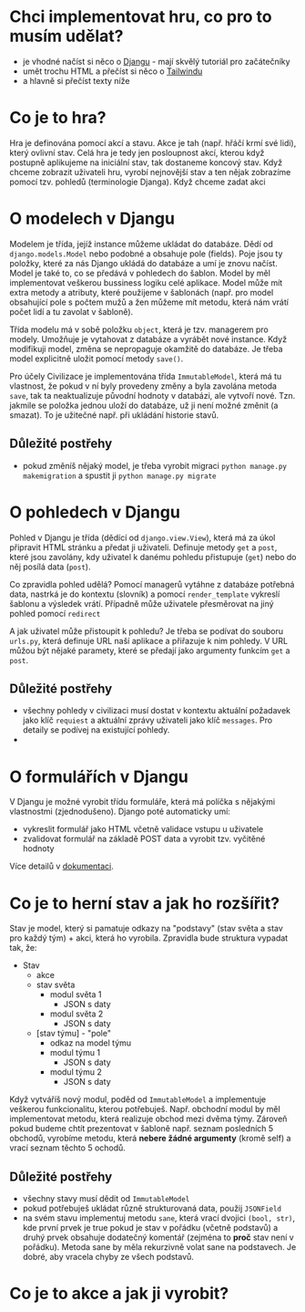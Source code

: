 # Chci implementovat hru, co pro to musím udělat?

- je vhodné načíst si něco o [Djangu](https://www.djangoproject.com/) - mají
  skvělý tutoriál pro začátečníky
- umět trochu HTML a přečíst si něco o [Tailwindu](https://tailwindcss.com/)
- a hlavně si přečíst texty níže

# Co je to hra?

Hra je definována pomocí akcí a stavu. Akce je tah (např. hřáčí krmí své lidi),
který ovlivní stav. Celá hra je tedy jen posloupnost akcí, kterou když postupně
aplikujeme na iniciální stav, tak dostaneme koncový stav. Když chceme zobrazit
uživateli hru, vyrobí nejnovější stav a ten nějak zobrazíme pomocí tzv. pohledů
(terminologie Djanga). Když chceme zadat akci

# O modelech v Djangu

Modelem je třída, jejíž instance můžeme ukládat do databáze. Dědí od
`django.models.Model` nebo podobné a obsahuje pole (fields). Poje jsou ty
položky, které za nás Django ukládá do databáze a umí je znovu načíst. Model je
také to, co se předává v pohledech do šablon. Model by měl implementovat
veškerou bussiness logiku celé aplikace. Model může mít extra metody a atributy,
které použijeme v šablonách (např. pro model obsahující pole s počtem mužů a žen
můžeme mít metodu, která nám vrátí počet lidí a tu zavolat v šabloně).

Třída modelu má v sobě položku `object`, která je tzv. managerem pro modely.
Umožňuje je vytahovat z databáze a vyrábět nové instance. Když modifikuji model,
změna se nepropaguje okamžitě do databáze. Je třeba model explicitně uložit
pomocí metody `save()`.

Pro účely Civilizace je implementována třída `ImmutableModel`, která má tu
vlastnost, že pokud v ní byly provedeny změny a byla zavolána metoda `save`, tak
ta neaktualizuje původní hodnoty v databázi, ale vytvoří nové. Tzn. jakmile se
položka jednou uloží do databáze, už ji není možné změnit (a smazat). To je
užitečné např. při ukládání historie stavů.

## Důležité postřehy

- pokud změníš nějaký model, je třeba vyrobit migraci `python manage.py
  makemigration` a spustit ji `python manage.py migrate`

# O pohledech v Djangu

Pohled v Djangu je třída (dědící od `django.view.View`), která má za úkol
připravit HTML stránku a předat ji uživateli. Definuje metody `get` a `post`,
které jsou zavolány, kdy uživatel k danému pohledu přistupuje (`get`) nebo do
něj posílá data (`post`).

Co zpravidla pohled udělá? Pomocí managerů vytáhne z databáze potřebná data,
nastrká je do kontextu (slovník) a pomocí `render_template` vykreslí šablonu a
výsledek vrátí. Případně může uživatele přesměrovat na jiný pohled pomocí
`redirect`

A jak uživatel může přistoupit k pohledu? Je třeba se podívat do souboru
`urls.py`, která definuje URL naší aplikace a přiřazuje k nim pohledy. V URL
můžou být nějaké paramety, které se předají jako argumenty funkcím `get` a
`post`.

## Důležité postřehy

- všechny pohledy v civilizaci musí dostat v kontextu aktuální požadavek jako
  klíč `requiest` a aktuální zprávy uživateli jako klíč `messages`. Pro detaily
  se podívej na existující pohledy.
-

# O formulářích v Djangu

V Djangu je možné vyrobit třídu formuláře, která má políčka s nějakými
vlastnostmi (zjednodušeno). Django poté automaticky umí:

- vykreslit formulář jako HTML včetně validace vstupu u uživatele
- zvalidovat formulář na základě POST data a vyrobit tzv. vyčitěné hodnoty

Více detailů v [dokumentaci](https://docs.djangoproject.com/en/3.0/topics/forms/).

# Co je to herní stav a jak ho rozšířit?

Stav je model, který si pamatuje odkazy na "podstavy" (stav světa a stav pro
každý tým) + akci, která ho vyrobila. Zpravidla bude struktura vypadat tak, že:

- Stav
    - akce
    - stav světa
        - modul světa 1
            - JSON s daty
        - modul světa 2
            - JSON s daty
    - [stav týmu] - "pole"
        - odkaz na model týmu
        - modul týmu 1
            - JSON s daty
        - modul týmu 2
            - JSON s daty

Když vytváříš nový modul, poděd od `ImmutableModel` a implementuje veškerou
funkcionalitu, kterou potřebuješ. Např. obchodní modul by měl implementovat
metodu, která realizuje obchod mezi dvěma týmy. Zároveň pokud budeme chtít
prezentovat v šabloně např. seznam posledních 5 obchodů, vyrobíme metodu, která
**nebere žádné argumenty** (kromě self) a vrací seznam těchto 5 ochodů.

## Důležité postřehy

- všechny stavy musí dědit od `ImmutableModel`
- pokud potřebuješ ukládat různě strukturovaná data, použij `JSONField`
- na svém stavu implementuj metodu `sane`, která vrací dvojici `(bool, str)`,
  kde první prvek je true pokud je stav v pořádku (včetně podstavů) a druhý
  prvek obsahuje dodatečný komentář (zejména to **proč** stav není v pořádku).
  Metoda sane by měla rekurzivně volat sane na podstavech. Je dobré, aby vracela
  chyby ze všech podstavů.

# Co je to akce a jak ji vyrobit?

